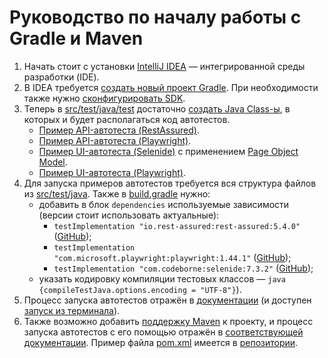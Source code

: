# Руководство по началу работы с Gradle и Maven

1. Начать стоит с установки [IntelliJ IDEA](https://www.jetbrains.com/help/idea/installation-guide.html) —
   интегрированной среды разработки (IDE).
2. В IDEA требуется [создать новый проект Gradle](https://www.jetbrains.com/help/idea/getting-started-with-gradle.html).
   При необходимости также нужно [сконфигурировать SDK](https://www.jetbrains.com/help/idea/sdk.html#define-sdk).
3. Теперь в [src/test/java/test](../src/test/java/test) достаточно
   [создать Java Class-ы](https://www.jetbrains.com/help/idea/add-items-to-project.html#new-java-class), в которых и
   будет располагаться код автотестов.
    - [Пример API-автотеста (RestAssured)](../src/test/java/test/AddressSuggestionsRestAssuredApiTest.java).
    - [Пример API-автотеста (Playwright)](../src/test/java/test/AddressSuggestionsPlaywrightApiTest.java).
    - [Пример UI-автотеста (Selenide)](../src/test/java/test/AddressSuggestionsSelenideUiTest.java) с применением
      [Page Object Model](https://www.selenium.dev/documentation/test_practices/encouraged/page_object_models/).
    - [Пример UI-автотеста (Playwright)](../src/test/java/test/AddressSuggestionsPlaywrightUiTest.java).
4. Для запуска примеров автотестов требуется вся структура файлов из [src/test/java](../src/test/java). Также в
   [build.gradle](../build.gradle) нужно:
    - добавить в блок `dependencies` используемые зависимости (версии стоит использовать актуальные):
        - `testImplementation "io.rest-assured:rest-assured:5.4.0"`
          ([GitHub](https://github.com/rest-assured/rest-assured?tab=readme-ov-file#news));
        - `testImplementation "com.microsoft.playwright:playwright:1.44.1"`
          ([GitHub](https://github.com/microsoft/playwright/releases));
        - `testImplementation "com.codeborne:selenide:7.3.2"`
          ([GitHub](https://github.com/selenide/selenide/releases));
    - указать кодировку компиляции тестовых классов — `java {compileTestJava.options.encoding = "UTF-8"}`).
5. Процесс запуска автотестов отражён
   в [документации](https://www.jetbrains.com/help/idea/getting-started-with-gradle.html#test_gradle) (и доступен
   [запуск из терминала](https://docs.gradle.org/current/userguide/command_line_interface.html)).
6. Также возможно добавить
   [поддержку Maven](https://www.jetbrains.com/help/idea/convert-a-regular-project-into-a-maven-project.html#add_maven_support)
   к проекту, и процесс запуска автотестов с его помощью отражён в
   [соответствующей документации](https://maven.apache.org/guides/getting-started/index.html#how-do-i-compile-my-test-sources-and-run-my-unit-tests).
   Пример файла [pom.xml](https://maven.apache.org/guides/introduction/introduction-to-the-pom.html) имеется в
   [репозитории](../pom.xml).
